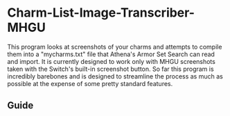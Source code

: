 # Charm-List-Image-Transcriber-MHGU
This program looks at screenshots of your charms and attempts to compile them into a "mycharms.txt" file that Athena's Armor Set Search can read and import.
It is currently designed to work only with MHGU screenshots taken with the Switch's built-in screenshot button.
So far this program is incredibly barebones and is designed to streamline the process as much as possible at the expense of some pretty standard features.

## Guide
